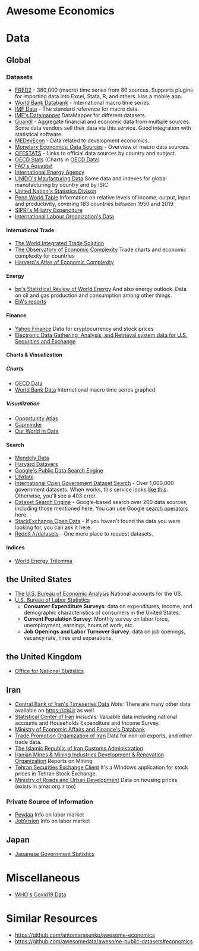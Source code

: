 # Awesome Economics
# Data
## Global

### Datasets

* [FRED2](https://research.stlouisfed.org/fred2/) - 380,000 (macro) time series from 80 sources. Supports plugins for importing data into Excel, Stata, R, and others. Has a mobile app.
* [World Bank Databank](http://databank.worldbank.org/) - International macro time series.
* [IMF Data](http://www.imf.org/en/Data) - The standard reference for macro data.
* [IMF's Datamapper](https://www.imf.org/external/datamapper/datasets) DataMapper for different datasets.
* [Quandl](https://www.quandl.com/) - Aggregate financial and economic data from multiple sources. Some data vendors sell their data via this service. Good integration with statistical software.
* [MEDevEcon](https://sites.google.com/site/medevecon/devecondata) - Data related to development economics.
* [Monetary Economics: Data Sources](https://sites.google.com/site/davesmant/various/data-sets-sources) - Overview of macro data sources.
* [OFFSTATS](http://www.offstats.auckland.ac.nz/) - Links to official data sources by country and subject.
* [OECD Stats](https://stats.oecd.org/) (Charts in [OECD Data](https://data.oecd.org/))
* [FAO's Aquastat](https://aquastat.fao.org/climate-information-tool/)
* [International Energy Agency](https://www.iea.org/data-and-statistics)
* [UNIDO's Maufacturing Data](https://stat.unido.org/database/CIP%202021) Some data and indexes for global manufacturing by country and by ISIC
* [United Nation's Statistics Divison](https://unstats.un.org/home/)
* [Penn World Table](https://www.rug.nl/ggdc/productivity/pwt/) Information on relative levels of income, output, input and productivity, covering 183 countries between 1950 and 2019.
* [SIPRI's Miliatry Expenditure](https://www.sipri.org/databases/milex)
* [International Labour Organization's Data](https://ilostat.ilo.org/data/)

#### International Trade
* [The World Integrated Trade Solution](https://wits.worldbank.org/)
* [The Observatory of Economic Complexity](https://oec.world/) Trade charts and economic complexity for countries
* [Harvard's Atlas of Economic Complexity](https://atlas.cid.harvard.edu/)

#### Energy
* [bp's Statistical Review of World Energy](https://www.bp.com/en/global/corporate/energy-economics/statistical-review-of-world-energy/downloads.html) And also energy outlook. Data on oil and gas production and consumption among other things.
* [EIA's reports](https://www.eia.gov/outlooks/aeo/)

#### Finance
* [Yahoo Finance](https://finance.yahoo.com/) Data for cryptocurrency and stock prices
* [Electronic Data Gathering, Analysis, and Retrieval system data for U.S. Securities and Exchange](https://www.sec.gov/edgar.shtml)

#### Charts & Visualization
##### Charts
* [OECD Data](https://data.oecd.org/)
* [World Bank Data](http://data.worldbank.org/) International macro time series graphed.
##### Visualization
* [Opportunity Atlas](https://www.opportunityatlas.org/)
* [Gapminder](https://www.gapminder.org/)
* [Our World in Data](https://ourworldindata.org/) 

#### Search
* [Mendely Data](https://data.mendeley.com/)
* [Harvard Datavers](https://dataverse.harvard.edu/)
* [Google's Public Data Search Engine](https://www.google.com/publicdata/directory#!)
* [UNdata](http://data.un.org/Default.aspx)
* [International Open Government Dataset Search](https://logd.tw.rpi.edu//node/9903) - Over 1,000,000 government datasets. When works, this service looks [like this](http://web.archive.org/web/20140815054106/http://logd.tw.rpi.edu/node/9903). Otherwise, you'll see a 403 error.
* [Dataset Search Engine](https://cse.google.com/cse/publicurl?cx=002720237717066476899:v2wv26idk7m) - Google-based search over 200 data sources, including those mentioned here. You can use Google [search operators](http://www.googleguide.com/advanced_operators_reference.html) here.
* [StackExchange Open Data](http://opendata.stackexchange.com/) - If you haven't found the data you were looking for, you can ask it here.
* [Reddit /r/datasets](https://www.reddit.com/r/datasets) - One more place to request datasets.

#### Indices
* [World Energy Trilemma](https://trilemma.worldenergy.org/)

## the United States
* [The U.S. Bureau of Economic Analysis](https://www.bea.gov/data/) National accounts for the US.
* [U.S. Bureau of Labor Statistics](https://www.bls.gov/cex/)
    * **Consumer Expenditure Surveys**: data on expenditures, income, and demographic characteristics of consumers in the United States.
    * **Current Population Survey**: Monthly survey on labor force, unemployment, earnings, hours of work, etc.
   * **Job Openings and Labor Turnover Survey**: data on job openings, vacancy rate, hires and separations.

## the United Kingdom
* [Office for National Statistics](https://www.ons.gov.uk/)

## Iran
* [Central Bank of Iran's Timeseries Data](https://tsd.cbi.ir) _Note:_ There are many other data available on https://cbi.ir as well.
* [Statistical Center of Iran](https://amar.org.ir/english) _Includes:_ Valuable data including national accounts and Households Expenditure and Income Survey.
* [Ministry of Economic Affairs and Finance's Databank](https://databank.mefa.ir)
* [Trade Promotion Organization of Iran](https://en.tpo.ir/Non%E2%80%93oil-Export) Data for non-oil exports, and other trade data.
* [The Islamic Republic of Iran Customs Administration](https://irica.gov.ir/index.php?newlang=eng)
* [Iranian Mines & Mining Industries Development & Renovation Organization](https://imidro.gov.ir/general_content/442-Annual-Reports.html) Reports on Mining
* [Tehran Securities Exchange Client](http://www.tsetmc.com/Site.aspx?ParTree=111A11) It's a Windows application for stock prices in Tehran Stock Exchange.
* [Ministry of Roads and Urban Development](https://www.mrud.ir/%D9%85%D8%B3%DA%A9%D9%86/%D8%A7%D9%82%D8%AA%D8%B5%D8%A7%D8%AF-%D9%85%D8%B3%D9%83%D9%86-%D9%88-%D8%A8%D8%B1%D9%86%D8%A7%D9%85%D9%87-%D8%B1%D9%8A%D8%B2%D9%8A/%D8%A2%D9%85%D8%A7%D8%B1-%D9%88-%D8%A7%D8%B7%D9%84%D8%A7%D8%B9%D8%A7%D8%AA) Data on housing prices (exists in amar.org.ir too)
### Private Source of Information
* [Peydaa](http://peydaa.ir) Info on labor market
* [JobVision](https://jobvision.ir/landing/salary-survey-report) Info on labor market
## Japan
* [Japanese Government Statistics](https://www.e-stat.go.jp/en/)
# Miscellaneous
* [WHO's Covid19 Data](https://covid19.who.int/)
# Similar Resources
* https://github.com/antontarasenko/awesome-economics
* https://github.com/awesomedata/awesome-public-datasets#economics
